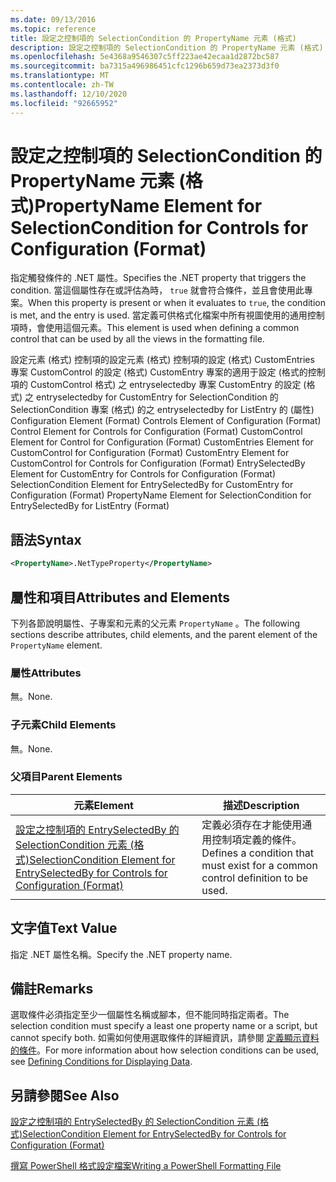 ```yaml
---
ms.date: 09/13/2016
ms.topic: reference
title: 設定之控制項的 SelectionCondition 的 PropertyName 元素 (格式)
description: 設定之控制項的 SelectionCondition 的 PropertyName 元素 (格式)
ms.openlocfilehash: 5e4368a9546307c5ff223ae42ecaa1d2872bc587
ms.sourcegitcommit: ba7315a496986451cfc1296b659d73ea2373d3f0
ms.translationtype: MT
ms.contentlocale: zh-TW
ms.lasthandoff: 12/10/2020
ms.locfileid: "92665952"
---
```

# <a name="propertyname-element-for-selectioncondition-for-controls-for-configuration-format"></a><span data-ttu-id="61d8d-103">設定之控制項的 SelectionCondition 的 PropertyName 元素 (格式)</span><span class="sxs-lookup"><span data-stu-id="61d8d-103">PropertyName Element for SelectionCondition for Controls for Configuration (Format)</span></span>

<span data-ttu-id="61d8d-104">指定觸發條件的 .NET 屬性。</span><span class="sxs-lookup"><span data-stu-id="61d8d-104">Specifies the .NET property that triggers the condition.</span></span> <span data-ttu-id="61d8d-105">當這個屬性存在或評估為時， `true` 就會符合條件，並且會使用此專案。</span><span class="sxs-lookup"><span data-stu-id="61d8d-105">When this property is present or when it evaluates to `true`, the condition is met, and the entry is used.</span></span> <span data-ttu-id="61d8d-106">當定義可供格式化檔案中所有視圖使用的通用控制項時，會使用這個元素。</span><span class="sxs-lookup"><span data-stu-id="61d8d-106">This element is used when defining a common control that can be used by all the views in the formatting file.</span></span>

<span data-ttu-id="61d8d-107">設定元素 (格式) 控制項的設定元素 (格式) 控制項的設定 (格式) CustomEntries 專案 CustomControl 的設定 (格式) CustomEntry 專案的適用于設定 (格式的控制項的 CustomControl 格式) 之 entryselectedby 專案 CustomEntry 的設定 (格式) 之 entryselectedby for CustomEntry for SelectionCondition 的 SelectionCondition 專案 (格式) 的之 entryselectedby for ListEntry 的 (屬性) </span><span class="sxs-lookup"><span data-stu-id="61d8d-107">Configuration Element (Format) Controls Element of Configuration (Format) Control Element for Controls for Configuration (Format) CustomControl Element for Control for Configuration (Format) CustomEntries Element for CustomControl for Configuration (Format) CustomEntry Element for CustomControl for Controls for Configuration (Format) EntrySelectedBy Element for CustomEntry for Controls for Configuration (Format) SelectionCondition Element for EntrySelectedBy for CustomEntry for Configuration (Format) PropertyName Element for SelectionCondition for EntrySelectedBy for ListEntry (Format)</span></span>

## <a name="syntax"></a><span data-ttu-id="61d8d-108">語法</span><span class="sxs-lookup"><span data-stu-id="61d8d-108">Syntax</span></span>

```xml
<PropertyName>.NetTypeProperty</PropertyName>
```

## <a name="attributes-and-elements"></a><span data-ttu-id="61d8d-109">屬性和項目</span><span class="sxs-lookup"><span data-stu-id="61d8d-109">Attributes and Elements</span></span>

<span data-ttu-id="61d8d-110">下列各節說明屬性、子專案和元素的父元素 `PropertyName` 。</span><span class="sxs-lookup"><span data-stu-id="61d8d-110">The following sections describe attributes, child elements, and the parent element of the `PropertyName` element.</span></span>

### <a name="attributes"></a><span data-ttu-id="61d8d-111">屬性</span><span class="sxs-lookup"><span data-stu-id="61d8d-111">Attributes</span></span>

<span data-ttu-id="61d8d-112">無。</span><span class="sxs-lookup"><span data-stu-id="61d8d-112">None.</span></span>

### <a name="child-elements"></a><span data-ttu-id="61d8d-113">子元素</span><span class="sxs-lookup"><span data-stu-id="61d8d-113">Child Elements</span></span>

<span data-ttu-id="61d8d-114">無。</span><span class="sxs-lookup"><span data-stu-id="61d8d-114">None.</span></span>

### <a name="parent-elements"></a><span data-ttu-id="61d8d-115">父項目</span><span class="sxs-lookup"><span data-stu-id="61d8d-115">Parent Elements</span></span>

|<span data-ttu-id="61d8d-116">元素</span><span class="sxs-lookup"><span data-stu-id="61d8d-116">Element</span></span>|<span data-ttu-id="61d8d-117">描述</span><span class="sxs-lookup"><span data-stu-id="61d8d-117">Description</span></span>|
|-------------|-----------------|
|[<span data-ttu-id="61d8d-118">設定之控制項的 EntrySelectedBy 的 SelectionCondition 元素 (格式)</span><span class="sxs-lookup"><span data-stu-id="61d8d-118">SelectionCondition Element for EntrySelectedBy for Controls for Configuration (Format)</span></span>](./selectioncondition-element-for-entryselectedby-for-controls-for-configuration-format.md)|<span data-ttu-id="61d8d-119">定義必須存在才能使用通用控制項定義的條件。</span><span class="sxs-lookup"><span data-stu-id="61d8d-119">Defines a condition that must exist for a common control definition to be used.</span></span>|

## <a name="text-value"></a><span data-ttu-id="61d8d-120">文字值</span><span class="sxs-lookup"><span data-stu-id="61d8d-120">Text Value</span></span>

<span data-ttu-id="61d8d-121">指定 .NET 屬性名稱。</span><span class="sxs-lookup"><span data-stu-id="61d8d-121">Specify the .NET property name.</span></span>

## <a name="remarks"></a><span data-ttu-id="61d8d-122">備註</span><span class="sxs-lookup"><span data-stu-id="61d8d-122">Remarks</span></span>

<span data-ttu-id="61d8d-123">選取條件必須指定至少一個屬性名稱或腳本，但不能同時指定兩者。</span><span class="sxs-lookup"><span data-stu-id="61d8d-123">The selection condition must specify a least one property name or a script, but cannot specify both.</span></span> <span data-ttu-id="61d8d-124">如需如何使用選取條件的詳細資訊，請參閱 [定義顯示資料的條件](./defining-conditions-for-displaying-data.md)。</span><span class="sxs-lookup"><span data-stu-id="61d8d-124">For more information about how selection conditions can be used, see [Defining Conditions for Displaying Data](./defining-conditions-for-displaying-data.md).</span></span>

## <a name="see-also"></a><span data-ttu-id="61d8d-125">另請參閱</span><span class="sxs-lookup"><span data-stu-id="61d8d-125">See Also</span></span>

[<span data-ttu-id="61d8d-126">設定之控制項的 EntrySelectedBy 的 SelectionCondition 元素 (格式)</span><span class="sxs-lookup"><span data-stu-id="61d8d-126">SelectionCondition Element for EntrySelectedBy for Controls for Configuration (Format)</span></span>](./selectioncondition-element-for-entryselectedby-for-controls-for-configuration-format.md)

[<span data-ttu-id="61d8d-127">撰寫 PowerShell 格式設定檔案</span><span class="sxs-lookup"><span data-stu-id="61d8d-127">Writing a PowerShell Formatting File</span></span>](./writing-a-powershell-formatting-file.md)
